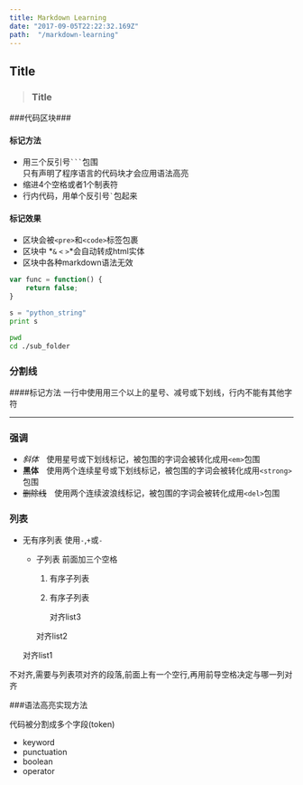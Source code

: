 ```yaml
---
title: Markdown Learning
date: "2017-09-05T22:22:32.169Z"
path:  "/markdown-learning"
---
```


## Title
> ### Title

###代码区块###
#### 标记方法
- 用三个反引号<code>&#96;&#96;&#96;</code>包围  
  只有声明了程序语言的代码块才会应用语法高亮
- 缩进4个空格或者1个制表符
- 行内代码，用单个反引号<code>&#96;</code>包起来

#### 标记效果
- 区块会被`<pre>`和`<code>`标签包裹
- 区块中 *`&` `<` `>`*会自动转成html实体 
- 区块中各种markdown语法无效

```javascript
var func = function() {
    return false;
}
```

```python
s = "python_string"
print s
```

```bash
pwd 
cd ./sub_folder
```

### 分割线
####标记方法
一行中使用用三个以上的星号、减号或下划线，行内不能有其他字符
___


### 强调

- _斜体_　使用星号或下划线标记，被包围的字词会被转化成用`<em>`包围
- **黑体**　使用两个连续星号或下划线标记，被包围的字词会被转化成用`<strong>`包围
- ~~删除线~~　使用两个连续波浪线标记，被包围的字词会被转化成用`<del>`包围


### 列表
- 无有序列表 使用`-`,`+`或`-`
   - 子列表 前面加三个空格
      1. 有序子列表
      1. 有序子列表

           对齐list3
  
       对齐list2

  对齐list1

不对齐,需要与列表项对齐的段落,前面上有一个空行,再用前导空格决定与哪一列对齐

###语法高亮实现方法

代码被分割成多个字段(token)
- keyword
- punctuation
- boolean
- operator